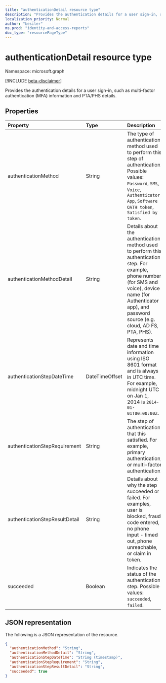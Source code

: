 ```yaml
---
title: "authenticationDetail resource type"
description: "Provides the authentication details for a user sign-in, such as multi-factor authentication (MFA) information and PTA/PHS details."
localization_priority: Normal
author: "besiler"
ms.prod: "identity-and-access-reports"
doc_type: "resourcePageType"
---
```


# authenticationDetail resource type

Namespace: microsoft.graph

[!INCLUDE [beta-disclaimer](../../includes/beta-disclaimer.md)]

Provides the authentication details for a user sign-in, such as multi-factor authentication (MFA) information and PTA/PHS details.

## Properties

| Property                       | Type           | Description                                                                                                                                                                                                              |
|:-------------------------------|:---------------|:-------------------------------------------------------------------------------------------------------------------------------------------------------------------------------------------------------------------------|
| authenticationMethod           | String         | The type of authentication method used to perform this step of authentication. Possible values: `Password`, `SMS`, `Voice`, `Authenticator App`, `Software OATH token`, `Satisfied by token`.                            |
| authenticationMethodDetail     | String         | Details about the authentication method used to perform this authentication step. For example, phone number (for SMS and voice), device name (for Authenticator app), and password source (e.g. cloud, AD FS, PTA, PHS). |
| authenticationStepDateTime     | DateTimeOffset | Represents date and time information using ISO 8601 format and is always in UTC time. For example, midnight UTC on Jan 1, 2014 is `2014-01-01T00:00:00Z`.                                           |
| authenticationStepRequirement  | String         | The step of authentication that this satisfied. For example, primary authentication, or multi-factor authentication.                                                                                                     |
| authenticationStepResultDetail | String         | Details about why the step succeeded or failed. For examples, user is blocked, fraud code entered, no phone input - timed out, phone unreachable, or claim in token.                                                     |
| succeeded                      | Boolean        | Indicates the status of the authentication step. Possible values: `succeeded`, `failed`.                                                                                                                                 |

## JSON representation

The following is a JSON representation of the resource.

<!-- {
  "blockType": "resource",
  "optionalProperties": [

  ],
  "@odata.type": "microsoft.graph.authenticationDetail",
  "baseType": null
}-->

```json
{
  "authenticationMethod": "String",
  "authenticationMethodDetail": "String",
  "authenticationStepDateTime": "String (timestamp)",
  "authenticationStepRequirement": "String",
  "authenticationStepResultDetail": "String",
  "succeeded": true
}
```

<!-- uuid: 16cd6b66-4b1a-43a1-adaf-3a886856ed98
2019-02-04 14:57:30 UTC -->
<!-- {
  "type": "#page.annotation",
  "description": "authenticationDetail resource",
  "keywords": "",
  "section": "documentation",
  "tocPath": ""
}-->

